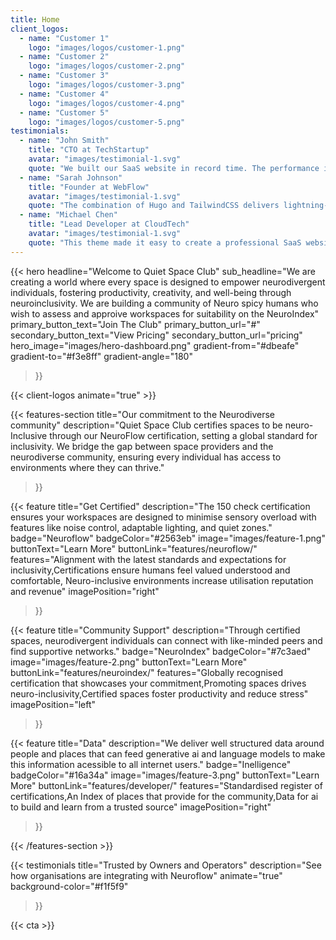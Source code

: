 ```yaml
---
title: Home
client_logos:
  - name: "Customer 1"
    logo: "images/logos/customer-1.png"
  - name: "Customer 2"
    logo: "images/logos/customer-2.png"
  - name: "Customer 3"
    logo: "images/logos/customer-3.png"
  - name: "Customer 4"
    logo: "images/logos/customer-4.png"
  - name: "Customer 5"
    logo: "images/logos/customer-5.png"
testimonials:
  - name: "John Smith"
    title: "CTO at TechStartup"
    avatar: "images/testimonial-1.svg"
    quote: "We built our SaaS website in record time. The performance is incredible, and our users love the modern, clean design."
  - name: "Sarah Johnson"
    title: "Founder at WebFlow"
    avatar: "images/testimonial-1.svg"
    quote: "The combination of Hugo and TailwindCSS delivers lightning-fast performance. Our website loads instantly, which has significantly improved our conversion rates."
  - name: "Michael Chen"
    title: "Lead Developer at CloudTech"
    avatar: "images/testimonial-1.svg"
    quote: "This theme made it easy to create a professional SaaS website. The build times are incredibly fast, and the code is clean and maintainable."
---
```


{{< hero 
    headline="Welcome to Quiet Space Club"
    sub_headline="We are creating a world where every space is designed to empower neurodivergent individuals, fostering productivity, creativity, and well-being through neuroinclusivity. We are building a community of Neuro spicy humans who wish to assess and approive workspaces for suitability on the NeuroIndex"
    primary_button_text="Join The Club"
    primary_button_url="#"
    secondary_button_text="View Pricing"
    secondary_button_url="pricing"
    hero_image="images/hero-dashboard.png"
    gradient-from="#dbeafe"
    gradient-to="#f3e8ff"
    gradient-angle="180"
>}}

{{< client-logos animate="true" >}}

{{< features-section 
    title="Our commitment to the Neurodiverse community"
    description="Quiet Space Club certifies spaces to be neuro-Inclusive through our NeuroFlow certification, setting a global standard for inclusivity. We bridge the gap between space providers and the neurodiverse community, ensuring every individual has access to environments where they can thrive."
>}}

{{< feature
    title="Get Certified"
    description="The 150 check certification ensures your workspaces are designed to minimise sensory overload with features like noise control, adaptable lighting, and quiet zones."
    badge="Neuroflow"
    badgeColor="#2563eb"
    image="images/feature-1.png"
    buttonText="Learn More"
    buttonLink="features/neuroflow/"
    features="Alignment with the latest standards and expectations for inclusivity,Certifications ensure humans feel valued understood and comfortable, Neuro-inclusive environments increase utilisation reputation and revenue"
    imagePosition="right"
>}}

{{< feature
    title="Community Support"
    description="Through certified spaces, neurodivergent individuals can connect with like-minded peers and find supportive networks."
    badge="NeuroIndex"
    badgeColor="#7c3aed"
    image="images/feature-2.png"
    buttonText="Learn More"
    buttonLink="features/neuroindex/"
    features="Globally recognised certification that showcases your commitment,Promoting spaces drives neuro-inclusivity,Certified spaces foster productivity and reduce stress"
    imagePosition="left"
>}}

{{< feature
    title="Data"
    description="We deliver well structured data around people and places that can feed generative ai and language models to make this information acessible to all internet users."
    badge="Inelligence"
    badgeColor="#16a34a"
    image="images/feature-3.png"
    buttonText="Learn More"
    buttonLink="features/developer/"
    features="Standardised register of certifications,An Index of places that provide for the community,Data for ai to build and learn from a trusted source"
    imagePosition="right"
>}}

{{< /features-section >}}

{{< testimonials 
    title="Trusted by Owners and Operators"
    description="See how organisations are integrating with Neuroflow"
    animate="true"
    background-color="#f1f5f9"
>}}

{{< cta >}}
